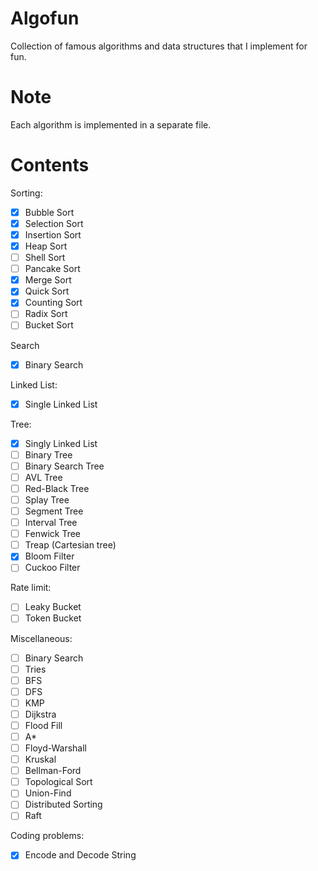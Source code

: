 # Algofun
Collection of famous algorithms and data structures that I implement for fun. 

# Note
Each algorithm is implemented in a separate file.

# Contents
Sorting:
- [x] Bubble Sort
- [x] Selection Sort
- [x] Insertion Sort
- [x] Heap Sort
- [ ] Shell Sort
- [ ] Pancake Sort
- [x] Merge Sort
- [x] Quick Sort
- [x] Counting Sort
- [ ] Radix Sort
- [ ] Bucket Sort

Search
- [x] Binary Search

Linked List:
- [x] Single Linked List

Tree:
- [x] Singly Linked List
- [ ] Binary Tree
- [ ] Binary Search Tree
- [ ] AVL Tree
- [ ] Red-Black Tree
- [ ] Splay Tree
- [ ] Segment Tree
- [ ] Interval Tree
- [ ] Fenwick Tree
- [ ] Treap (Cartesian tree)
- [x] Bloom Filter
- [ ] Cuckoo Filter

Rate limit:
- [ ] Leaky Bucket
- [ ] Token Bucket

Miscellaneous:
- [ ] Binary Search
- [ ] Tries
- [ ] BFS
- [ ] DFS
- [ ] KMP
- [ ] Dijkstra
- [ ] Flood Fill
- [ ] A*
- [ ] Floyd-Warshall
- [ ] Kruskal
- [ ] Bellman-Ford
- [ ] Topological Sort
- [ ] Union-Find
- [ ] Distributed Sorting
- [ ] Raft

Coding problems:
- [x] Encode and Decode String